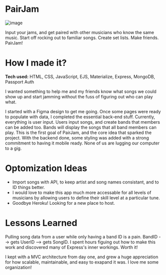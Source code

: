 # PairJam

![image](https://user-images.githubusercontent.com/22334382/200141746-190ed365-518e-43b7-8a53-5c2a08ba9e15.png)

Input your jams, and get paired with other musicians who know the same music. Start off rocking out to familiar songs. Create set lists. Make friends. PairJam!

# How I made it?
 **Tech used:** HTML, CSS, JavaScript, EJS, Materialize, Express, MongoDB, Passport Auth
 
 I wanted something to help me and my friends know what songs we could show up and start jamming without the fuss of figuring out who can play what.
 
 I started with a Figma design to get me going. Once some pages were ready to populate with data, I completed the essential back-end stuff. Currently, everything is user input. Users input songs, and create bands that members can be added too. Bands will display the songs that all band members can play. This is the first goal of PairJam, and the core idea that sparked the project. With the backend done, some styling was added with a strong commitment to having it mobile ready. None of us are lugging our computer to a gig.

# Optomization Ideas

- Import songs with API, to keep artist and song names consistant, and to ID things better. 
- I would love to make this app much more accessable for all levels of musicians by allowing users to define their skill level at a particular tune.
- Goodbye Heroku! Looking for a new place to host.

# Lessons Learned

Pulling song data from a user while only having a band ID is a pain. BandID --> gets UserID --> gets SongID. I spent hours figuing out how to make this work and discovered many of Express's inner workings. Worth it!

I kept with a MVC architecture from day one, and grew a huge appreciation for how scalable, maintainable, and easy to exapand it was. I love me some organization!
